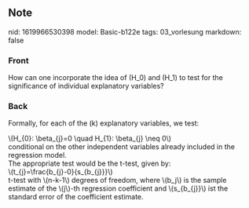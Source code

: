 ## Note
nid: 1619966530398
model: Basic-b122e
tags: 03_vorlesung
markdown: false

### Front
How can one incorporate the idea of \(H_0\) and \(H_1\) to test for the significance of individual explanatory variables?

### Back
Formally, for each of the \(k\) explanatory variables, we test:
<div>
  \(H_{0}: \beta_{j}=0 \quad H_{1}: \beta_{j} \neq 0\)
</div>
<div>
  conditional on the other independent variables already included
  in the regression model.
</div>
<div>
  The appropriate test would be the t-test, given by:
</div>
<div>
  \(t_{j}=\frac{b_{j}-0}{s_{b_{j}}}\)
</div>
<div>
  t-test with \(n-k-1\) degrees of freedom, where \(b_j\) is the
  sample estimate of the \(j\)-th regression coefficient and
  \(s_{b_{j}}\) ist the standard error of the coefficient estimate.
</div>
